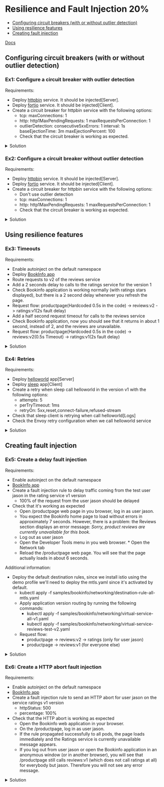 # Resilience and Fault Injection 20%

* [Configuring circuit breakers (with or without outlier detection)](#configuring-circuit-breakers-with-or-without-outlier-detection)
* [Using resilience features](#using-resilience-features)
* [Creating fault injection](#creating-fault-injection)

[Docs](https://istio.io/latest/docs/concepts/traffic-management/#network-resilience-and-testing)

## Configuring circuit breakers (with or without outlier detection)

### Ex1: Configure a circuit breaker with outlier detection

Requirements:
* Deploy [httpbin](https://raw.githubusercontent.com/istio/istio/release-1.20/samples/httpbin/httpbin.yaml) service. It should be injected[Server].
* Deploy [fortio](https://raw.githubusercontent.com/istio/istio/release-1.20/samples/httpbin/sample-client/fortio-deploy.yaml) service. It should be injected[Client].
* Create a circuit breaker for httpbin service with the following options:
  * tcp: 
    maxConnections: 1
  * http:
    http1MaxPendingRequests: 1
    maxRequestsPerConnection: 1
  * outlierDetection:
      consecutive5xxErrors: 1
      interval: 1s
      baseEjectionTime: 3m
      maxEjectionPercent: 100
  * Check that the circuit breaker is working as expected.

<details>
  <summary>Solution</summary>

  [Task - Exam](https://istio.io/latest/docs/tasks/traffic-management/circuit-breaking/)

  ```bash
  # Deploy sample httpbin and inject istio manually
  $ kubectl apply -f <(istioctl kube-inject -f samples/httpbin/httpbin.yaml)

  # Create a destination rule to apply circuit breaking settings when calling the httpbin service [with outlierDetection]

  $ kubectl apply -f - <<EOF
apiVersion: networking.istio.io/v1alpha3
kind: DestinationRule
metadata:
  name: httpbin
spec:
  host: httpbin
  trafficPolicy:
    connectionPool:
      tcp:
        maxConnections: 1
      http:
        http1MaxPendingRequests: 1
        maxRequestsPerConnection: 1
    outlierDetection:
      consecutive5xxErrors: 1
      interval: 1s
      baseEjectionTime: 3m
      maxEjectionPercent: 100
EOF

  # Verify the destination rule was created correctly
  $ kubectl get destinationrule httpbin -o yaml

  # Create a client to send traffic to the httpbin service. 
  # The client is a simple load-testing client called fortio.
  # Fortio lets you control the number of connections, concurrency, and delays for outgoing HTTP calls.
  # You will use this client to “trip” the circuit breaker policies you set in the DestinationRule.

  $ kubectl apply -f <(istioctl kube-inject -f samples/httpbin/sample-client/fortio-deploy.yaml)

  # Log in to the client pod and use the fortio tool to call httpbin. Pass in curl to indicate that you just want to make one call:
  $ export FORTIO_POD=$(kubectl get pods -l app=fortio -o 'jsonpath={.items[0].metadata.name}')
  $ kubectl exec "$FORTIO_POD" -c fortio -- /usr/bin/fortio curl -quiet http://httpbin:8000/get
  ...
  HTTP/1.1 200 OK
  server: envoy
  ...
  # You can see the request succeeded! Now, it’s time to break something.
  # Tripping the circuit breaker
  # In the DestinationRule settings, you specified maxConnections: 1 and http1MaxPendingRequests: 1.
  # These rules indicate that if you exceed more than one connection and request concurrently, you should see some failures when the istio-proxy opens the circuit for further requests and connections.

  # Call the service with two concurrent connections (-c 2) and send 20 requests (-n 20):
  $ kubectl exec "$FORTIO_POD" -c fortio -- /usr/bin/fortio load -c 2 -qps 0 -n 20 -loglevel Warning http://httpbin:8000/get
  ...
  {"ts":1704298676.512727,"level":"info","r":1,"file":"logger.go","line":254,"msg":"Log level is now 3 Warning (was 2 Info)"}
  Fortio 1.60.3 running at 0 queries per second, 4->4 procs, for 20 calls: http://httpbin:8000/get
  Starting at max qps with 2 thread(s) [gomax 4] for exactly 20 calls (10 per thread + 0)
  {"ts":1704298676.515909,"level":"warn","r":35,"file":"http_client.go","line":1104,"msg":"Non ok http code","code":503,"status":"HTTP/1.1 503","thread":0,"run":0}
  ...
  # It’s interesting to see that almost all requests made it through! The istio-proxy does allow for some leeway.
  Code 200 : 12 (60.0 %)
  Code 503 : 8 (40.0 %)
  ...

  # Bring the number of concurrent connections up to 3:
  $ kubectl exec "$FORTIO_POD" -c fortio -- /usr/bin/fortio load -c 3 -qps 0 -n 30 -loglevel Warning http://httpbin:8000/get
  ...
  # Now you start to see the expected circuit breaking behavior. Only 33.3% of the requests succeeded and the rest were trapped by circuit breaking:
  Code 200 : 10 (33.3 %)
  Code 503 : 20 (66.7 %)
  ...

  # Query the istio-proxy stats to see more
  $ kubectl exec "$FORTIO_POD" -c istio-proxy -- pilot-agent request GET stats | grep httpbin | grep pending
  cluster.outbound|8000||httpbin.default.svc.cluster.local.circuit_breakers.default.remaining_pending: 1
  cluster.outbound|8000||httpbin.default.svc.cluster.local.circuit_breakers.default.rq_pending_open: 0
  cluster.outbound|8000||httpbin.default.svc.cluster.local.circuit_breakers.high.rq_pending_open: 0
  cluster.outbound|8000||httpbin.default.svc.cluster.local.upstream_rq_pending_active: 0
  cluster.outbound|8000||httpbin.default.svc.cluster.local.upstream_rq_pending_failure_eject: 0
  cluster.outbound|8000||httpbin.default.svc.cluster.local.upstream_rq_pending_overflow: 28
  cluster.outbound|8000||httpbin.default.svc.cluster.local.upstream_rq_pending_total: 23

  # You can see 21 for the upstream_rq_pending_overflow value which means 21 calls so far have been flagged for circuit breaking.
  ```
</details>

### Ex2: Configure a circuit breaker without outlier detection

Requirements:
* Deploy [httpbin](https://raw.githubusercontent.com/istio/istio/release-1.20/samples/httpbin/httpbin.yaml) service. It should be injected[Server].
* Deploy [fortio](https://raw.githubusercontent.com/istio/istio/release-1.20/samples/httpbin/sample-client/fortio-deploy.yaml) service. It should be injected[Client].
* Create a circuit breaker for httpbin service with the following options:
  * Don't use outlier detection
  * tcp: 
    maxConnections: 1
  * http:
    http1MaxPendingRequests: 1
    maxRequestsPerConnection: 1
  * Check that the circuit breaker is working as expected.

<details>
  <summary>Solution</summary>

  [Docs - Circuit Breaking without Outlier Detection](https://istio.io/latest/docs/tasks/traffic-management/circuit-breaking/)

  ```bash

  # Update the same destination rule to apply circuit breaking settings when calling the httpbin service [without outlierDetection]

  #  In a circuit breaker, you set limits for calls to individual hosts within a service, such as the number of concurrent connections or how many times calls to this host have failed.
  # Once that limit has been reached the circuit breaker “trips” and stops further connections to that host. 
  # Using a circuit breaker pattern enables fast failure rather than clients trying to connect to an overloaded or failing host.

  # The following example create a limit on the number of connections to 1 for TCP and HTTP
  # When we reach that limit the circuit will be open "trip" and stops further connections to that host as a consecuence of 503 and upstream_rq_pending_overflow metric increase.
  $ kubectl apply -f - <<EOF
apiVersion: networking.istio.io/v1alpha3
kind: DestinationRule
metadata:
  name: httpbin
spec:
  host: httpbin
  trafficPolicy:
    connectionPool:
      tcp:
        maxConnections: 1
      http:
        http1MaxPendingRequests: 1
        maxRequestsPerConnection: 1
EOF

  # Bring the number of concurrent connections up to 3:
  $ kubectl exec "$FORTIO_POD" -c fortio -- /usr/bin/fortio load -c 3 -qps 0 -n 30 -loglevel Warning http://httpbin:8000/get

  # Query the istio-proxy stats to see more
  $ kubectl exec "$FORTIO_POD" -c istio-proxy -- pilot-agent request GET stats | grep httpbin | grep pending
  cluster.outbound|8000||httpbin.default.svc.cluster.local.circuit_breakers.default.remaining_pending: 1
  cluster.outbound|8000||httpbin.default.svc.cluster.local.circuit_breakers.default.rq_pending_open: 0
  cluster.outbound|8000||httpbin.default.svc.cluster.local.circuit_breakers.high.rq_pending_open: 0
  cluster.outbound|8000||httpbin.default.svc.cluster.local.upstream_rq_pending_active: 0
  cluster.outbound|8000||httpbin.default.svc.cluster.local.upstream_rq_pending_failure_eject: 0
  cluster.outbound|8000||httpbin.default.svc.cluster.local.upstream_rq_pending_overflow: 50
  cluster.outbound|8000||httpbin.default.svc.cluster.local.upstream_rq_pending_total: 31

  # You can see 50 for the upstream_rq_pending_overflow value which means 51 calls so far have been flagged for circuit breaking.
  ```
</details>

## Using resilience features

### Ex3: Timeouts

Requirements:
* Enable autoinject on the default namespace
* Deploy [BookInfo app](https://raw.githubusercontent.com/istio/istio/release-1.20/samples/bookinfo/platform/kube/bookinfo.yaml)
* Route requests to v2 of the reviews service
* Add a 2 seconds delay to calls to the ratings service for the version 1
* Check Bookinfo application is working normally (with ratings stars displayed), but there is a 2 second delay whenever you refresh the page.
* Request flow: productpage(Hardcoded 0.5s in the code) -> reviews:v2 -> ratings:v1(2s fault delay)
* Add a half second request timeout for calls to the reviews service
* Check Bookinfo application, now you should see that it returns in about 1 second, instead of 2, and the reviews are unavailable.
* Request flow: productpage(Hardcoded 0.5s in the code) -> reviews:v2(0.5s Timeout) -> ratings:v1(2s fault delay)

<details>
  <summary>Solution</summary>

  [Docs](https://istio.io/latest/docs/tasks/traffic-management/request-timeouts/)

  ```bash
  # A timeout for HTTP requests can be specified using a timeout field in a route rule. 
  # By default, the request timeout is disabled, but in this task you override the reviews service timeout to half a second. 
  # To see its effect, however, you also introduce an artificial 2 second delay in calls to the ratings service

  # Route requests to v2 of the reviews service, i.e., a version that calls the ratings service
  $ kubectl apply -f - <<EOF
apiVersion: networking.istio.io/v1alpha3
kind: VirtualService
metadata:
  name: reviews
spec:
  hosts:
    - reviews
  http:
  - route:
    - destination:
        host: reviews
        subset: v2
EOF

  # Add a 2 second delay to calls to the ratings service:
  $ kubectl apply -f - <<EOF
apiVersion: networking.istio.io/v1alpha3
kind: VirtualService
metadata:
  name: ratings
spec:
  hosts:
  - ratings
  http:
  - fault:
      delay:
        percentage:
          value: 100
        fixedDelay: 2s
    route:
    - destination:
        host: ratings
        subset: v1
EOF
  # Open the Bookinfo web application in your browser
  # You should see the Bookinfo application working normally (with ratings stars displayed), but there is a 2 second delay whenever you refresh the page.

  # Now add a half second request timeout for calls to the reviews service:
  $ kubectl apply -f - <<EOF
apiVersion: networking.istio.io/v1alpha3
kind: VirtualService
metadata:
  name: reviews
spec:
  hosts:
  - reviews
  http:
  - route:
    - destination:
        host: reviews
        subset: v2
    timeout: 0.5s
EOF
  # Refresh the Bookinfo web page.
  # You should now see that it returns in about 1 second, instead of 2, and the reviews are unavailable.
  # The reason that the response takes 1 second, even though the timeout is configured at half a second, is because there is a hard-coded retry in the productpage service, so it calls the timing out reviews service twice before returning.
  ```
</details>

### Ex4: Retries

Requirements:
* Deploy [helloworld](https://raw.githubusercontent.com/istio/istio/release-1.20/samples/helloworld/helloworld.yaml) app[Server]
* Deploy [sleep](https://raw.githubusercontent.com/istio/istio/release-1.20/samples/sleep/sleep.yaml) app[Client]
* Create a retry when sleep call helloworld in the version v1 with the following options:
  * attempts: 5
  * perTryTimeout: 1ms
  * retryOn: 5xx,reset,connect-failure,refused-stream
* Check that sleep client is retrying when call helloworld[Logs]
* Check the Envoy retry configuration when we call helloworld service

<details>
  <summary>Solution</summary>

  [Docs](https://istio.io/latest/docs/concepts/traffic-management/#retries)

  ```bash
  # A retry setting specifies the maximum number of times an Envoy proxy attempts to connect to a service if the initial call fails.

  # In this example, all inbound requests to the helloworld v1 version service try 5 times, and an attempt is marked as failed if it takes longer than 1ms to complete.
  # Deploy httpbin app
  $ kubectl apply -f <(/Users/isaac.dominguez/Downloads/istio-1.18.2/bin/istioctl kube-inject -f samples/httpbin/httpbin.yaml)

  $ kubectl apply -f - <<EOF
apiVersion: networking.istio.io/v1alpha3
kind: DestinationRule
metadata:
  name: helloworld
spec:
  host: helloworld
  subsets:
  - name: v1
    labels:
      version: v1
EOF

  $ kubectl apply -f - <<EOF
apiVersion: networking.istio.io/v1alpha3
kind: VirtualService
metadata:
  name: helloworld
spec:
  hosts:
  - helloworld
  http:
  - route:
    - destination:
        host: helloworld
        subset: v1
    retries:
      attempts: 5
      perTryTimeout: 1ms
      # https://www.envoyproxy.io/docs/envoy/latest/configuration/http/http_filters/router_filter#x-envoy-retry-on
      retryOn: 5xx,reset,connect-failure,refused-stream
EOF

  # Perform some request to helloworld to check the retries
  $ for i in {1..100}; do
    kubectl exec deploy/sleep -- curl -vvvv -s helloworld:5000/hello
  done

  # In other terminal check the logs from the client who is performing the request deploy/sleep
  # Enable log level to debug for the istio-proxy sidecar of deploy/sleep before
  $ kubectl exec -it "$(kubectl get pod -l app=sleep -o jsonpath={.items..metadata.name})"  -c istio-proxy -- curl -X POST "localhost:15000/logging?level=debug"

  # To see the 5 attempts of retries due the 1ms of request timeout trying to call helloworld
  $ kubectl logs -f deploy/sleep -c istio-proxy
  ...
  2024-01-04T15:04:29.919781Z	debug	envoy router external/envoy/source/common/router/router.cc:478	[C8298][S11051931266930981316] cluster 'outbound|5000|v1|helloworld.default.svc.cluster.local' match for URL '/hello'	thread=25
  2024-01-04T15:04:29.919962Z	debug	envoy router external/envoy/source/common/router/router.cc:686	[C8298][S11051931266930981316] router decoding headers:
  ':authority', 'helloworld:5000'
  ':path', '/hello'
  ':method', 'GET'
  ':scheme', 'http'
  'user-agent', 'curl/8.5.0'
  'accept', '*/*'
  'x-forwarded-proto', 'http'
  'x-request-id', '05bad700-13e5-95e3-8538-401d8081cbf9'
  'x-envoy-decorator-operation', 'helloworld.default.svc.cluster.local:5000/*'
  'x-envoy-peer-metadata', 'XXX'
  'x-envoy-peer-metadata-id', 'sidecar~10.42.0.11~sleep-58454f9847-xs64h.default~default.svc.cluster.local'
  'x-envoy-expected-rq-timeout-ms', '1'
  'x-envoy-attempt-count', '1'
    thread=25
  ...
  2024-01-04T15:04:29.923515Z	debug	envoy router external/envoy/source/common/router/upstream_request.cc:602	[C8298][S11051931266930981316] upstream per try timeout	thread=25
  ...
  2024-01-04T15:04:29.942749Z	debug	envoy router external/envoy/source/common/router/router.cc:1862	[C8298][S11051931266930981316] performing retry	thread=25
  ...
  2024-01-04T15:04:29.946678Z	debug	envoy router external/envoy/source/common/router/upstream_request.cc:602	[C8298][S11051931266930981316] upstream per try timeout	thread=25
  ...
  2024-01-04T15:04:29.970979Z	debug	envoy router external/envoy/source/common/router/router.cc:1862	[C8298][S11051931266930981316] performing retry	thread=25
  ...
  2024-01-04T15:04:29.974518Z	debug	envoy router external/envoy/source/common/router/upstream_request.cc:602	[C8298][S11051931266930981316] upstream per try timeout	thread=25
  ...
  2024-01-04T15:04:29.978682Z	debug	envoy router external/envoy/source/common/router/router.cc:1862	[C8298][S11051931266930981316] performing retry	thread=25
  ...
  2024-01-04T15:04:29.982337Z	debug	envoy router external/envoy/source/common/router/upstream_request.cc:602	[C8298][S11051931266930981316] upstream per try timeout	thread=25
  ...
  2024-01-04T15:04:30.097190Z	debug	envoy router external/envoy/source/common/router/router.cc:1862	[C8298][S11051931266930981316] performing retry	thread=25
  ...
  2024-01-04T15:04:30.103283Z	debug	envoy router external/envoy/source/common/router/upstream_request.cc:602	[C8298][S11051931266930981316] upstream per try timeout	thread=25
  ...
  2024-01-04T15:04:30.342979Z	debug	envoy router external/envoy/source/common/router/router.cc:1862	[C8298][S11051931266930981316] performing retry	thread=25
  ...
  2024-01-04T15:04:30.346810Z	debug	envoy http external/envoy/source/common/http/filter_manager.cc:996	[C8298][S11051931266930981316] Sending local reply with details upstream_per_try_timeout	thread=25
  2024-01-04T15:04:30.346837Z	debug	envoy http external/envoy/source/common/http/conn_manager_impl.cc:1680	[C8298][S11051931266930981316] encoding headers via codec (end_stream=false):
  ':status', '504'
  'content-length', '24'
  'content-type', 'text/plain'
  'date', 'Thu, 04 Jan 2024 15:04:30 GMT'
  'server', 'envoy'
    thread=25
  2024-01-04T15:04:30.346845Z	debug	envoy http external/envoy/source/common/http/conn_manager_impl.cc:1772	[C8298][S11051931266930981316] Codec completed encoding stream.	thread=25
  2024-01-04T15:04:30.347023Z	debug	envoy pool external/envoy/source/common/conn_pool/conn_pool_base.cc:215	[C8304] destroying stream: 0 remaining	thread=25
  2024-01-04T15:04:30.348094Z	debug	envoy connection external/envoy/source/common/network/connection_impl.cc:656	[C8298] remote close	thread=25
  2024-01-04T15:04:30.348110Z	debug	envoy connection external/envoy/source/common/network/connection_impl.cc:250	[C8298] closing socket: 0	thread=25
  ...

  # You will see 5 times where it match with the     retries/attempts: 5:
  # "performing retry"

  # Check the how that VirtualService retries configuration is translate to Envoy configuration
  $ kubectl exec -it "$(kubectl get pod -l app=sleep -o jsonpath={.items..metadata.name})"  -c istio-proxy -- curl -X GET "localhost:15000/config_dump" |grep -A14 "outbound|80|v1|helloworld.default.svc.cluster.local"

  "cluster": "outbound|80|v1|helloworld.default.svc.cluster.local",
  "timeout": "0s",
  "retry_policy": {
  "retry_on": "5xx,reset,connect-failure,refused-stream", # retryOn
  "num_retries": 5, # attempts
  "per_try_timeout": "0.001s", # perTryTimeout
  "retry_host_predicate": [
    {
    "name": "envoy.retry_host_predicates.previous_hosts",
    "typed_config": {
      "@type": "type.googleapis.com/envoy.extensions.retry.host.previous_hosts.v3.PreviousHostsPredicate"
    }
    }
  ],
  "host_selection_retry_max_attempts": "5"

  ```
</details>

## Creating fault injection

### Ex5: Create a delay fault injection

Requirements:
* Enable autoinject on the default namespace
* [BookInfo app](https://raw.githubusercontent.com/istio/istio/release-1.20/samples/bookinfo/platform/kube/bookinfo.yaml)
* Create a fault injection rule to delay traffic coming from the test user jason in the rating service v1 version
  * 100% of the request from the user jason should be delayed
* Check that it's working as expected
  * Open /productpage web page in you browser, log in as user jason.
  * You expect the Bookinfo home page to load without errors in approximately 7 seconds. 
    However, there is a problem: the Reviews section displays an error message:
      *Sorry, product reviews are currently unavailable for this book.*
  * Log out as user jason
  * Open the Developer Tools menu in you web browser.
  * Open the Network tab
  * Reload the /productpage web page. You will see that the page actually loads in about 6 seconds.

Additional information:
* Deploy the default destination rules, since we install istio using the demo profile we'll need to deploy the mtls.yaml since it's activated by default.
  * kubectl apply -f samples/bookinfo/networking/destination-rule-all-mtls.yaml
  * Apply application version routing by running the following commands:
    * kubectl apply -f samples/bookinfo/networking/virtual-service-all-v1.yaml
    * kubectl apply -f samples/bookinfo/networking/virtual-service-reviews-test-v2.yaml
  * Request flow:
    * productpage → reviews:v2 → ratings (only for user jason)
    * productpage → reviews:v1 (for everyone else)

<details>
  <summary>Solution</summary>

  [Docs](https://istio.io/latest/docs/tasks/traffic-management/fault-injection/)

  ```bash
  # Label the namespace that will host the application with istio-injection=enabled:
  $ kubectl label namespace default istio-injection=enabled

  # Deploy Bookinfo application using the kubectl command
  $ kubectl apply -f samples/bookinfo/platform/kube/bookinfo.yaml

  # To confirm that the Bookinfo application is running, send a request to it by a curl command from some pod, for example from ratings:
  $ kubectl exec "$(kubectl get pod -l app=ratings -o jsonpath='{.items[0].metadata.name}')" -c ratings -- curl -sS productpage:9080/productpage | grep -o "<title>.*</title>"

  <title>Simple Bookstore App</title>

  #
  # Injecting an HTTP delay fault
  #

  # Create a fault injection rule to delay traffic coming from the test user jason
  $ kubectl apply -f samples/bookinfo/networking/virtual-service-ratings-test-delay.yaml
  # Confirm the rule was created:
  $ kubectl get virtualservice ratings -o yaml
apiVersion: networking.istio.io/v1beta1
kind: VirtualService
metadata:
  name: ratings
  namespace: default
spec:
  hosts:
  - ratings
  http:
  - fault:
      delay:
        fixedDelay: 7s
        percentage:
          value: 100
    match:
    - headers:
        end-user:
          exact: jason
    route:
    - destination:
        host: ratings
        subset: v1
  - route:
    - destination:
        host: ratings
        subset: v1
  ```
</details>

### Ex6: Create a HTTP abort fault injection

Requirements:
* Enable autoinject on the default namespace
* [BookInfo app](https://raw.githubusercontent.com/istio/istio/release-1.20/samples/bookinfo/platform/kube/bookinfo.yaml)
* Create a fault injection rule to send an HTTP abort for user jason on the service ratings v1 version
  * httpStatus: 500
  * percentage: 100%
* Check that the HTTP abort is working as expected
  * Open the Bookinfo web application in your browser.
  * On the /productpage, log in as user jason.
  * If the rule propagated successfully to all pods, the page loads immediately and the Ratings service is currently unavailable message appears.
  * If you log out from user jason or open the Bookinfo application in an anonymous window (or in another browser), you will see that /productpage still calls reviews:v1 (which does not call ratings at all) for everybody but jason. Therefore you will not see any error message.

<details>
  <summary>Solution</summary>

  [Docs](https://istio.io/latest/docs/tasks/traffic-management/fault-injection/)

  ```bash
  #
  # Injecting an HTTP abort fault
  #

  # Create a fault injection rule to send an HTTP abort for user jason
  $ kubectl get virtualservice ratings -o yaml
apiVersion: networking.istio.io/v1beta1
kind: VirtualService
...
spec:
  hosts:
  - ratings
  http:
  - fault:
      abort:
        httpStatus: 500
        percentage:
          value: 100
    match:
    - headers:
        end-user:
          exact: jason
    route:
    - destination:
        host: ratings
        subset: v1
  - route:
    - destination:
        host: ratings
        subset: v1
  ```
</details>
